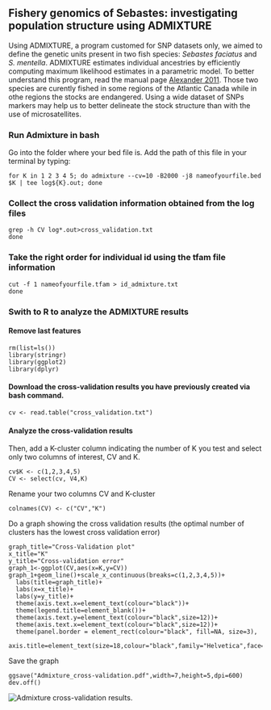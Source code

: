 Fishery genomics of Sebastes: investigating population structure using ADMIXTURE
--------

Using ADMIXTURE, a program customed for SNP datasets only, we aimed to define the genetic units present in two fish species: *Sebastes faciatus* and *S. mentella*. ADMIXTURE estimates individual ancestries by efficiently computing maximum likelihood estimates in a parametric model. To better understand this program, read the manual page [Alexander 2011](https://www.ncbi.nlm.nih.gov/pmc/articles/PMC3146885/).
Those two species are curently fished in some regions of the Atlantic Canada while in othe regions the stocks are endangered. 
Using a wide dataset of SNPs markers may help us to better delineate the stock structure than with the use of microsatellites.

### Run Admixture in bash
Go into the folder where your bed file is. Add the path of this file in your terminal by typing:
```{r, engine = 'bash', eval = FALSE}
for K in 1 2 3 4 5; do admixture --cv=10 -B2000 -j8 nameofyourfile.bed $K | tee log${K}.out; done
```

### Collect the cross validation information obtained from the log files
```{r, engine = 'bash', eval = FALSE}
grep -h CV log*.out>cross_validation.txt
done
```

### Take the right order for individual id using the tfam file information
```{r, engine = 'bash', eval = FALSE}
cut -f 1 nameofyourfile.tfam > id_admixture.txt
done
```

### Swith to R to analyze the ADMIXTURE results 
#### Remove last features
```{r}
rm(list=ls())
library(stringr)
library(ggplot2)
library(dplyr)
```
#### Download the **cross-validation** results you have previously created via bash command.
```{r}
cv <- read.table("cross_validation.txt")
```

#### Analyze the **cross-validation** results
Then, add a K-cluster column indicating the number of K you test and select only two columns of interest, CV and K.
```{r}
cv$K <- c(1,2,3,4,5)  
CV <- select(cv, V4,K)
```
Rename your two columns CV and K-cluster
```{r}
colnames(CV) <- c("CV","K")
```
Do a graph showing the cross validation results (the optimal number of clusters has the lowest cross validation error)
```{r}
graph_title="Cross-Validation plot"
x_title="K"
y_title="Cross-validation error"
graph_1<-ggplot(CV,aes(x=K,y=CV))
graph_1+geom_line()+scale_x_continuous(breaks=c(1,2,3,4,5))+
  labs(title=graph_title)+
  labs(x=x_title)+
  labs(y=y_title)+
  theme(axis.text.x=element_text(colour="black"))+
  theme(legend.title=element_blank())+
  theme(axis.text.y=element_text(colour="black",size=12))+
  theme(axis.text.x=element_text(colour="black",size=12))+
  theme(panel.border = element_rect(colour="black", fill=NA, size=3),
        axis.title=element_text(size=18,colour="black",family="Helvetica",face="bold"))
```
Save the graph
```{r}
ggsave("Admixture_cross-validation.pdf",width=7,height=5,dpi=600)
dev.off()
```
![Admixture cross-validation results.](Admixture.png)






